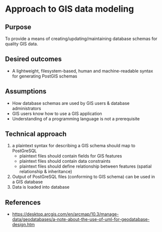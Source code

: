 # Approach to GIS data modeling

## Purpose

To provide a means of creating/updating/maintaining database schemas for quality GIS data.

## Desired outcomes

- A lightweight, filesystem-based, human and machine-readable syntax for generating PostGIS schemas

## Assumptions

- How database schemas are used by GIS users & database administrators
- GIS users know how to use a GIS application
- Understanding of a programming language is not a prerequisite

## Technical approach

1) a plaintext syntax for describing a GIS schema should map to PostGreSQL
   - plaintext files should contain fields for GIS features
   - plaintext files should contain data constraints
   - plaintext files should define relationship between features (spatial relationship & inheritance)
2) Output of PostGreSQL files (conforming to GIS schema) can be used in a GIS database
3) Data is loaded into database

## References

- https://desktop.arcgis.com/en/arcmap/10.3/manage-data/geodatabases/a-note-about-the-use-of-uml-for-geodatabase-design.htm
